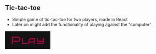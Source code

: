 <h2>Tic-tac-toe</h2>

- Simple game of tic-tac-toe for two players, made in React
- Later on might add the functionality of playing against the "computer"

[<img src="https://github.com/matiss-norenbergs/tic-tac-toe/blob/main/public/playButton.png" alt="playBtn" />](https://matiss-norenbergs.github.io/tic-tac-toe/)